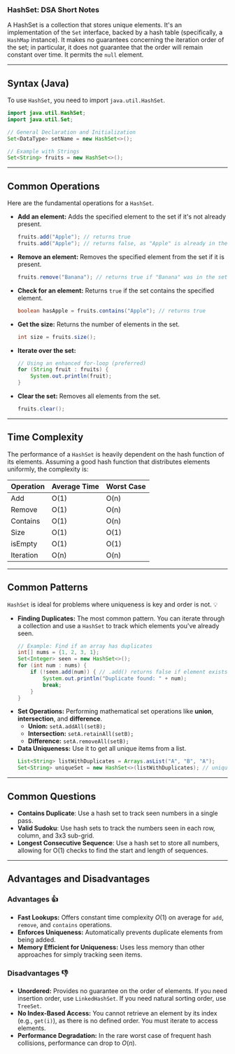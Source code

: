 ### **HashSet: DSA Short Notes**

A HashSet is a collection that stores unique elements. It's an implementation of the `Set` interface, backed by a hash table (specifically, a `HashMap` instance). It makes no guarantees concerning the iteration order of the set; in particular, it does not guarantee that the order will remain constant over time. It permits the `null` element.

-----

## **Syntax (Java)**

To use `HashSet`, you need to import `java.util.HashSet`.

```java
import java.util.HashSet;
import java.util.Set;

// General Declaration and Initialization
Set<DataType> setName = new HashSet<>();

// Example with Strings
Set<String> fruits = new HashSet<>();
```

-----

## **Common Operations**

Here are the fundamental operations for a `HashSet`.

  * **Add an element:** Adds the specified element to the set if it's not already present.
    ```java
    fruits.add("Apple"); // returns true
    fruits.add("Apple"); // returns false, as "Apple" is already in the set
    ```
  * **Remove an element:** Removes the specified element from the set if it is present.
    ```java
    fruits.remove("Banana"); // returns true if "Banana" was in the set
    ```
  * **Check for an element:** Returns `true` if the set contains the specified element.
    ```java
    boolean hasApple = fruits.contains("Apple"); // returns true
    ```
  * **Get the size:** Returns the number of elements in the set.
    ```java
    int size = fruits.size();
    ```
  * **Iterate over the set:**
    ```java
    // Using an enhanced for-loop (preferred)
    for (String fruit : fruits) {
        System.out.println(fruit);
    }
    ```
  * **Clear the set:** Removes all elements from the set.
    ```java
    fruits.clear();
    ```

-----

## **Time Complexity**

The performance of a `HashSet` is heavily dependent on the hash function of its elements. Assuming a good hash function that distributes elements uniformly, the complexity is:

| Operation | Average Time | Worst Case |
|-----------|--------------|------------|
| Add       | O(1)         | O(n)       |
| Remove    | O(1)         | O(n)       |
| Contains  | O(1)         | O(n)       |
| Size      | O(1)         | O(1)       |
| isEmpty   | O(1)         | O(1)       |
| Iteration | O(n)         | O(n)       |

-----

## **Common Patterns**

`HashSet` is ideal for problems where uniqueness is key and order is not. 💡

  * **Finding Duplicates:** The most common pattern. You can iterate through a collection and use a `HashSet` to track which elements you've already seen.
    ```java
    // Example: Find if an array has duplicates
    int[] nums = {1, 2, 3, 1};
    Set<Integer> seen = new HashSet<>();
    for (int num : nums) {
        if (!seen.add(num)) { // .add() returns false if element exists
            System.out.println("Duplicate found: " + num);
            break;
        }
    }
    ```
  * **Set Operations:** Performing mathematical set operations like **union**, **intersection**, and **difference**.
      * **Union:** `setA.addAll(setB);`
      * **Intersection:** `setA.retainAll(setB);`
      * **Difference:** `setA.removeAll(setB);`
  * **Data Uniqueness:** Use it to get all unique items from a list.
    ```java
    List<String> listWithDuplicates = Arrays.asList("A", "B", "A");
    Set<String> uniqueSet = new HashSet<>(listWithDuplicates); // uniqueSet contains {"A", "B"}
    ```

-----

## **Common Questions**

* **Contains Duplicate**: Use a hash set to track seen numbers in a single pass.
* **Valid Sudoku**: Use hash sets to track the numbers seen in each row, column, and 3x3 sub-grid.
* **Longest Consecutive Sequence**: Use a hash set to store all numbers, allowing for O(1) checks to find the start and length of sequences.

-----

## **Advantages and Disadvantages**

### **Advantages 👍**

  * **Fast Lookups:** Offers constant time complexity $O(1)$ on average for `add`, `remove`, and `contains` operations.
  * **Enforces Uniqueness:** Automatically prevents duplicate elements from being added.
  * **Memory Efficient for Uniqueness:** Uses less memory than other approaches for simply tracking seen items.

### **Disadvantages 👎**

  * **Unordered:** Provides no guarantee on the order of elements. If you need insertion order, use `LinkedHashSet`. If you need natural sorting order, use `TreeSet`.
  * **No Index-Based Access:** You cannot retrieve an element by its index (e.g., `get(i)`), as there is no defined order. You must iterate to access elements.
  * **Performance Degradation:** In the rare worst case of frequent hash collisions, performance can drop to $O(n)$.